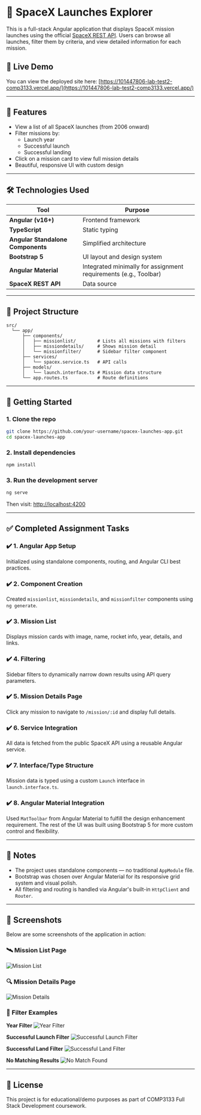 # 🚀 SpaceX Launches Explorer

This is a full-stack Angular application that displays SpaceX mission launches using the official [SpaceX REST API](https://github.com/r-spacex/SpaceX-API). Users can browse all launches, filter them by criteria, and view detailed information for each mission.

## 🚀 Live Demo

You can view the deployed site here: [https://101447806-lab-test2-comp3133.vercel.app/](https://101447806-lab-test2-comp3133.vercel.app/)

---

## 📸 Features

- View a list of all SpaceX launches (from 2006 onward)
- Filter missions by:
  - Launch year
  - Successful launch
  - Successful landing
- Click on a mission card to view full mission details
- Beautiful, responsive UI with custom design

---

## 🛠 Technologies Used

| Tool                              | Purpose                                                          |
| --------------------------------- | ---------------------------------------------------------------- |
| **Angular (v16+)**                | Frontend framework                                               |
| **TypeScript**                    | Static typing                                                    |
| **Angular Standalone Components** | Simplified architecture                                          |
| **Bootstrap 5**                   | UI layout and design system                                      |
| **Angular Material**              | Integrated minimally for assignment requirements (e.g., Toolbar) |
| **SpaceX REST API**               | Data source                                                      |

---

## 📁 Project Structure

```
src/
  └── app/
      ├── components/
      │   ├── missionlist/        # Lists all missions with filters
      │   ├── missiondetails/     # Shows mission detail
      │   └── missionfilter/      # Sidebar filter component
      ├── services/
      │   └── spacex.service.ts   # API calls
      ├── models/
      │   └── launch.interface.ts # Mission data structure
      └── app.routes.ts           # Route definitions
```

---

## 🚀 Getting Started

### 1. Clone the repo

```bash
git clone https://github.com/your-username/spacex-launches-app.git
cd spacex-launches-app
```

### 2. Install dependencies

```bash
npm install
```

### 3. Run the development server

```bash
ng serve
```

Then visit: [http://localhost:4200](http://localhost:4200)

---

## ✅ Completed Assignment Tasks

### ✔️ 1. Angular App Setup

Initialized using standalone components, routing, and Angular CLI best practices.

### ✔️ 2. Component Creation

Created `missionlist`, `missiondetails`, and `missionfilter` components using `ng generate`.

### ✔️ 3. Mission List

Displays mission cards with image, name, rocket info, year, details, and links.

### ✔️ 4. Filtering

Sidebar filters to dynamically narrow down results using API query parameters.

### ✔️ 5. Mission Details Page

Click any mission to navigate to `/mission/:id` and display full details.

### ✔️ 6. Service Integration

All data is fetched from the public SpaceX API using a reusable Angular service.

### ✔️ 7. Interface/Type Structure

Mission data is typed using a custom `Launch` interface in `launch.interface.ts`.

### ✔️ 8. Angular Material Integration

Used `MatToolbar` from Angular Material to fulfill the design enhancement requirement. The rest of the UI was built using Bootstrap 5 for more custom control and flexibility.

---

## 📌 Notes

- The project uses standalone components — no traditional `AppModule` file.
- Bootstrap was chosen over Angular Material for its responsive grid system and visual polish.
- All filtering and routing is handled via Angular's built-in `HttpClient` and `Router`.

---

## 📸 Screenshots

Below are some screenshots of the application in action:

### 🛰️ Mission List Page

![Mission List](./screenshots/missionlist.png)

### 🔍 Mission Details Page

![Mission Details](./screenshots/missiondetails.png)

### 🎯 Filter Examples

**Year Filter**
![Year Filter](./screenshots/missionfilter1.png)

**Successful Launch Filter**
![Successful Launch Filter](./screenshots/missionfilter2.png)

**Successful Land Filter**
![Successful Land Filter](./screenshots/missionfilter3.png)

**No Matching Results**
![No Match Found](./screenshots/missionfilter-nomatch.png)

---

## 📄 License

This project is for educational/demo purposes as part of COMP3133 Full Stack Development coursework.
